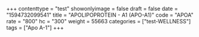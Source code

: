 +++
contenttype = "test"
showonlyimage = false
draft = false
date = "1594732099541"
title = "APOLIPOPROTEIN - A1 (APO-A1)"
code = "APOA"
rate = "800"
hc = "300"
weight = 55663
categories = ["test-WELLNESS"]
tags = ["Apo A-1"]
+++

